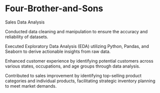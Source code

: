 # Four-Brother-and-Sons
Sales Data Analysis

Conducted data cleaning and manipulation to ensure the accuracy and reliability of datasets.

Executed Exploratory Data Analysis (EDA) utilizing Python, Pandas, and Seaborn to derive actionable insights from raw data.

Enhanced customer experience by identifying potential customers across various states, occupations, and age groups through data analysis.

Contributed to sales improvement by identifying top-selling product categories and individual products, facilitating strategic inventory planning to meet market demands.






